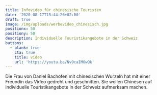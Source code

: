 ```yaml
---
title: Infovideo für chinesische Touristen
date: '2020-08-17T15:44:26+02:00'
draft: true
image: /img/uploads/werbevideo_chinesisch.jpg
positionx: 50
positiony: 50
description: Individuelle Touristikangebote in der Schweiz
buttons:
  - blank: true
    cta: true
    title: video
    url: 'https://youtu.be/NvOcaIMOwQk'
---
```

Die Frau von Daniel Bachofen mit chinesischen Wurzeln hat mit einer Freundin das Video gedreht und geschnitten. Sie wollen Chinesen auf individuelle Touristikangebote in der Schweiz aufmerksam machen.
